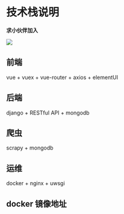 # 技术栈说明

**求小伙伴加入**

![](https://github.com/NeverMoes/suidu/blob/master/otherfiles/suidu.png)

## 前端
vue + vuex + vue-router + axios + elementUI
## 后端
django + RESTful API + mongodb
## 爬虫
scrapy + mongodb
## 运维
docker + nginx + uwsgi
## docker 镜像地址
